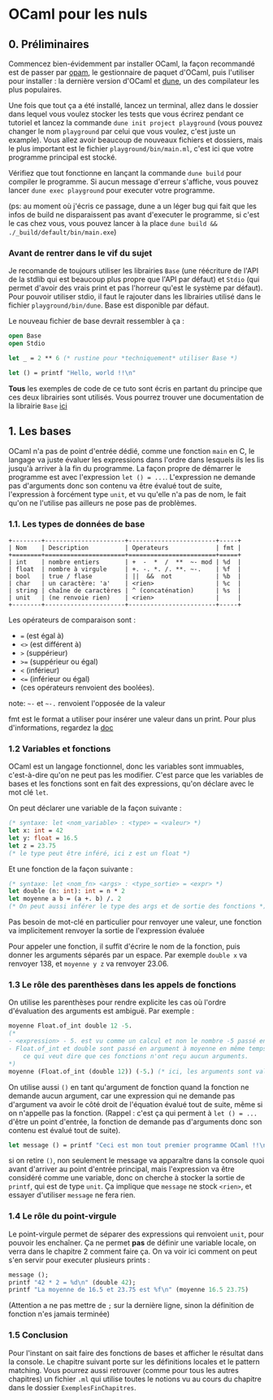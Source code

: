 # OCaml pour les nuls

## 0. Préliminaires

Commencez bien-évidemment par installer OCaml, la façon recommandé est de passer
par [opam](https://opam.ocaml.org/doc/Install.html), le gestionnaire de paquet
d'OCaml, puis l'utiliser pour installer : la dernière version d'OCaml et
[dune](https://dune.build/), un des compilateur les plus populaires.

Une fois que tout ça a été installé, lancez un terminal, allez dans le dossier
dans lequel vous voulez stocker les tests que vous écrirez pendant ce tutoriel
et lancez la commande `dune init project playground` (vous pouvez changer le nom
`playground` par celui que vous voulez, c'est juste un example). Vous allez avoir
beaucoup de nouveaux fichiers et dossiers, mais le plus important est le fichier
`playground/bin/main.ml`, c'est ici que votre programme principal est stocké.

Vérifiez que tout fonctionne en lançant la commande `dune build` pour compiler
le programme. Si aucun message d'erreur s'affiche, vous pouvez lancer
`dune exec playground` pour executer votre programme.

(ps: au moment où j'écris ce passage, dune a un léger bug qui fait que les infos
de build ne disparaissent pas avant d'executer le programme, si c'est le cas chez
vous, vous pouvez lancer à la place `dune build && ./_build/default/bin/main.exe`)

### Avant de rentrer dans le vif du sujet

Je recomande de toujours utiliser les librairies `Base` (une réécriture de l'API
de la stdlib qui est beaucoup plus propre que l'API par défaut) et `Stdio` (qui
permet d'avoir des vrais print et pas l'horreur qu'est le système par défaut).
Pour pouvoir utiliser stdio, il faut le rajouter dans les librairies utilisé
dans le fichier `playground/bin/dune`. Base est disponible par défaut.

Le nouveau fichier de base devrait ressembler à ça :

```ocaml
open Base
open Stdio

let _ = 2 ** 6 (* rustine pour *techniquement* utiliser Base *)

let () = printf "Hello, world !!\n"
```

**Tous** les exemples de code de ce tuto sont écris en partant du principe que
ces deux librairies sont utilisés. Vous pourrez trouver une documentation de
la librairie `Base` [ici](https://ocaml.janestreet.com/ocaml-core/v0.13/doc/base/Base/index.html)

## 1. Les bases

OCaml n'a pas de point d'entrée dédié, comme une fonction `main` en C, le langage
va juste évaluer les expressions dans l'ordre dans lesquels ils les lis jusqu'à
arriver à la fin du programme. La façon propre de démarrer le programme est avec
l'expression `let () = ...`. L'expression ne demande pas d'arguments donc son
contenu va être évalué tout de suite, l'expression à forcément type `unit`, et
vu qu'elle n'a pas de nom, le fait qu'on ne l'utilise pas ailleurs ne pose pas
de problèmes.

### 1.1. Les types de données de base

```
+--------+----------------------+------------------------+-----+
| Nom    | Description          | Operateurs             | fmt |
+========+======================+========================+=====+
| int    | nombre entiers       | +  -  *  /  **  ~- mod | %d  |
| float  | nombre à virgule     | +. -. *. /. **. ~-.    | %f  |
| bool   | true / flase         | ||  &&  not            | %b  |
| char   | un caractère: 'a'    | <rien>                 | %c  |
| string | chaîne de caractères | ^ (concaténation)      | %s  |
| unit   | (ne renvoie rien)    | <rien>                 |     |
+--------+----------------------+------------------------+-----+
```

Les opérateurs de comparaison sont :

- `=` (est égal à)
- `<>` (est différent à)
- `>` (suppérieur)
- `>=` (suppérieur ou égal)
- `<` (inférieur)
- `<=` (inférieur ou égal)
- (ces opérateurs renvoient des boolées).


note: `~-` et `~-.` renvoient l'opposée de la valeur

fmt est le format a utiliser pour insérer une valeur dans un print. Pour plus
d'informations, regardez la [doc](https://ocaml.janestreet.com/ocaml-core/v0.13/doc/base/Base/Printf/index.html)

### 1.2 Variables et fonctions

OCaml est un langage fonctionnel, donc les variables sont immuables, c'est-à-dire
qu'on ne peut pas les modifier. C'est parce que les variables de bases et les
fonctions sont en fait des expressions, qu'on déclare avec le mot clé `let`.

On peut déclarer une variable de la façon suivante :

```ocaml
(* syntaxe: let <nom_variable> : <type> = <valeur> *)
let x: int = 42
let y: float = 16.5
let z = 23.75
(* le type peut être inféré, ici z est un float *)
```

Et une fonction de la façon suivante :

```ocaml
(* syntaxe: let <nom_fn> <args> : <type_sortie> = <expr> *)
let double (n: int): int = n * 2
let moyenne a b = (a +. b) /. 2
(* On peut aussi inférer le type des args et de sortie des fonctions *)
```

Pas besoin de mot-clé en particulier pour renvoyer une valeur, une fonction va
implicitement renvoyer la sortie de l'expression évaluée

Pour appeler une fonction, il suffit d'écrire le nom de la fonction, puis donner
les arguments séparés par un espace. Par exemple `double x` va renvoyer 138, et
`moyenne y z` va renvoyer 23.06.

### 1.3 Le rôle des parenthèses dans les appels de fonctions

On utilise les parenthèses pour rendre explicite les cas où l'ordre d'évaluation
des arguments est ambiguë. Par exemple :

```ocaml
moyenne Float.of_int double 12 -5.
(*
- <expression> - 5. est vu comme un calcul et non le nombre -5 passé en argument
- Float.of_int et double sont passé en argument à moyenne en même temps que 12,
    ce qui veut dire que ces fonctions n'ont reçu aucun arguments.
*)
moyenne (Float.of_int (double 12)) (-5.) (* ici, les arguments sont valides *)
```

On utilise aussi `()` en tant qu'argument de fonction quand la fonction ne demande
aucun argument, car une expression qui ne demande pas d'argument va avoir le côté
droit de l'équation évalué tout de suite, même si on n'appelle pas la fonction.
(Rappel : c'est ça qui perment à `let () = ...` d'être un point d'entrée, la
fonction de demande pas d'arguments donc son contenu est évalué tout de suite).

```ocaml
let message () = printf "Ceci est mon tout premier programme OCaml !!\n"
```

si on retire `()`, non seulement le message va apparaître dans la console quoi
avant d'arriver au point d'entrée principal, mais l'expression va être considéré
comme une variable, donc on cherche à stocker la sortie de `printf`, qui est de
type `unit`. Ça implique que `message` ne stock `<rien>`, et essayer d'utiliser
`message` ne fera rien.

### 1.4 Le rôle du point-virgule

Le point-virgule permet de séparer des expressions qui renvoient `unit`, pour
pouvoir les enchaîner. Ça ne permet **pas** de définir une variable locale, on
verra dans le chapitre 2 comment faire ça. On va voir ici comment on peut s'en
servir pour executer plusieurs prints :

```ocaml
message ();
printf "42 * 2 = %d\n" (double 42);
printf "La moyenne de 16.5 et 23.75 est %f\n" (moyenne 16.5 23.75)
```

(Attention a ne pas mettre de `;` sur la dernière ligne, sinon la définition de
fonction n'es jamais terminée)

### 1.5 Conclusion

Pour l'instant on sait faire des fonctions de bases et afficher le résultat
dans la console. Le chapitre suivant porte sur les définitions locales et le
pattern matching. Vous pourrez aussi retrouver (comme pour tous les autres
chapitres) un fichier `.ml` qui utilise toutes le notions vu au cours du
chapitre dans le dossier `ExemplesFinChapitres`.
